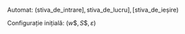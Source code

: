 Automat: $(\text{stiva\_de\_intrare}],\text{stiva\_de\_lucru}],[\text{stiva\_de\_ieșire})$

Configurație inițială: $(w\$,S\$,\varepsilon)$